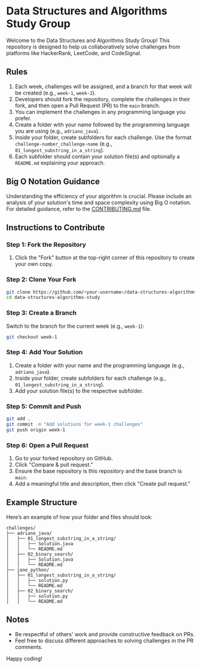 # Data Structures and Algorithms Study Group

Welcome to the Data Structures and Algorithms Study Group! This repository is designed to help us collaboratively solve challenges from platforms like HackerRank, LeetCode, and CodeSignal.

## Rules

1. Each week, challenges will be assigned, and a branch for that week will be created (e.g., `week-1`, `week-2`).
2. Developers should fork the repository, complete the challenges in their fork, and then open a Pull Request (PR) to the `main` branch.
3. You can implement the challenges in any programming language you prefer.
4. Create a folder with your name followed by the programming language you are using (e.g., `adriano_java`).
5. Inside your folder, create subfolders for each challenge. Use the format `challenge-number_challenge-name` (e.g., `01_longest_substring_in_a_string`).
6. Each subfolder should contain your solution file(s) and optionally a `README.md` explaining your approach.

## Big O Notation Guidance

Understanding the efficiency of your algorithm is crucial. Please include an analysis of your solution's time and space complexity using Big O notation. For detailed guidance, refer to the [CONTRIBUTING.md](CONTRIBUTING.md) file.

## Instructions to Contribute

### Step 1: Fork the Repository
1. Click the "Fork" button at the top-right corner of this repository to create your own copy.

### Step 2: Clone Your Fork
```bash
git clone https://github.com/<your-username>/data-structures-algorithms-study.git
cd data-structures-algorithms-study
```

### Step 3: Create a Branch
Switch to the branch for the current week (e.g., `week-1`):
```bash
git checkout week-1
```

### Step 4: Add Your Solution
1. Create a folder with your name and the programming language (e.g., `adriano_java`).
2. Inside your folder, create subfolders for each challenge (e.g., `01_longest_substring_in_a_string`).
3. Add your solution file(s) to the respective subfolder.

### Step 5: Commit and Push
```bash
git add .
git commit -m "Add solutions for week-1 challenges"
git push origin week-1
```

### Step 6: Open a Pull Request
1. Go to your forked repository on GitHub.
2. Click "Compare & pull request."
3. Ensure the base repository is this repository and the base branch is `main`.
4. Add a meaningful title and description, then click "Create pull request."

## Example Structure

Here’s an example of how your folder and files should look:

```
challenges/
├── adriano_java/
│   ├── 01_longest_substring_in_a_string/
│   │   ├── Solution.java
│   │   └── README.md
│   ├── 02_binary_search/
│   │   ├── Solution.java
│   │   └── README.md
├── jane_python/
│   ├── 01_longest_substring_in_a_string/
│   │   ├── solution.py
│   │   └── README.md
│   ├── 02_binary_search/
│   │   ├── solution.py
│   │   └── README.md
```

## Notes
- Be respectful of others' work and provide constructive feedback on PRs.
- Feel free to discuss different approaches to solving challenges in the PR comments.

Happy coding!